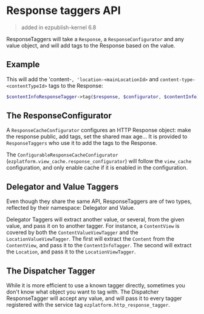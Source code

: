 # Response taggers API

> added in ezpublish-kernel 6.8

ResponseTaggers will take a `Response`, a `ResponseConfigurator` and any value object, and will add tags to the Response
based on the value.

## Example
This will add the 'content-<contentId>`, 'location-<mainLocationId>` and `content-type-<contentTypeId>` tags to the
Response:

```php
$contentInfoResponseTagger->tag($response, $configurator, $contentInfo);
```

## The ResponseConfigurator
A `ResponseCacheConfigurator` configures an HTTP Response object: make the response public, add tags, set the shared max
age... It is provided to `ResponseTaggers` who use it to add the tags to the Response.

The `ConfigurableResponseCacheConfigurator` (`ezplatform.view_cache.response_configurator`) will follow the `view_cache`
configuration, and only enable cache if it is enabled in the configuration.

## Delegator and Value Taggers
Even though they share the same API, ResponseTaggers are of two types, reflected by their namespace: Delegator and Value.

Delegator Taggers will extract another value, or several, from the given value, and pass it on to another tagger. For
instance, a `ContentView` is covered by both the `ContentValueViewTagger` and the `LocationValueViewTagger`. The first will
extract the `Content` from the `ContentView`, and pass it to the `ContentInfoTagger`. The second will extract the `Location`,
and pass it to the `LocationViewTagger`.

## The Dispatcher Tagger
While it is more efficient to use a known tagger directly, sometimes you don't know what object you want to tag with.
The Dispatcher ResponseTagger will accept any value, and will pass it to every tagger registered with the service tag
`ezplatform.http_response_tagger`.
